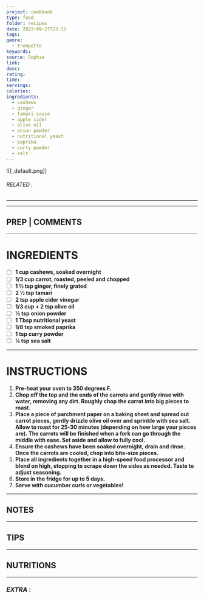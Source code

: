 ```yaml
---
project: cookbook
type: food
folder: recipes
date: 2023-09-27T23:13
tags: 
genre:
  - trempette
keywords: 
source: Sophie
link: 
desc: 
rating: 
time: 
servings: 
calories: 
ingredients:
  - cashews
  - ginger
  - tamari sauce
  - apple cider
  - olive oil
  - onion powder
  - nutritional yeast
  - paprika
  - curry powder
  - salt
---
```


![[_default.png]]
###### *RELATED* : 
---


---
## PREP | COMMENTS



---
# INGREDIENTS

- [ ] **1 cup cashews, soaked overnight**
- [ ] **1/3 cup carrot, roasted, peeled and chopped**
- [ ] **1 ½ tsp ginger, finely grated**
- [ ] **2 ½ tsp tamari**
- [ ] **2 tsp apple cider vinegar**
- [ ] **1/3 cup + 2 tsp olive oil**
- [ ] **½ tsp onion powder**
- [ ] **1 Tbsp nutritional yeast**
- [ ] **1/8 tsp smoked paprika**
- [ ] **1 tsp curry powder**
- [ ] **¼ tsp sea salt**

---
# INSTRUCTIONS

1. **Pre-heat your oven to 350 degrees F.**
2. **Chop off the top and the ends of the carrots and gently rinse with water, removing any dirt. Roughly chop the carrot into big pieces to roast.**
3. **Place a piece of parchment paper on a baking sheet and spread out carrot pieces, gently drizzle olive oil over and sprinkle with sea salt. Allow to roast for 25-30 minutes (depending on how large your pieces are). The carrots will be finished when a fork can go through the middle with ease. Set aside and allow to fully cool.**
4. **Ensure the cashews have been soaked overnight, drain and rinse. Once the carrots are cooled, chop into bite-size pieces.**
5. **Place all ingredients together in a high-speed food processor and blend on high, stopping to scrape down the sides as needed. Taste to adjust seasoning.**
6. **Store in the fridge for up to 5 days.**
7. **Serve with cucumber curls or vegetables!**

---
## NOTES



---
## TIPS



---
## NUTRITIONS



---
### *EXTRA* :




